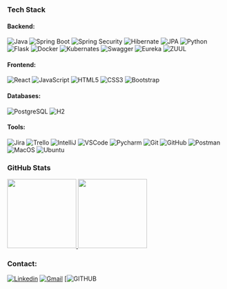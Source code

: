 
### Tech Stack


#### Backend: <br />

![Java](https://img.shields.io/badge/-Java-565656?style=plastic&logo=java&logoColor=FFA518)
![Spring Boot](https://img.shields.io/badge/-SpringBoot-565656?style=plastic&logo=spring)
![Spring Security](https://img.shields.io/badge/-SpringSecurity-565656?style=plastic&logo=spring)
![Hibernate](https://img.shields.io/badge/ORM-Hibernate-565656?style=plastic&logo)
![JPA](https://img.shields.io/badge/ORM-JPA-565656?style=plastic&logo)
![Python](https://img.shields.io/badge/-Python-565656?style=plastic&logo=python&logoColor=blue)
![Flask](https://img.shields.io/badge/-Flask-565656?style=plastic&logo=flask)
![Docker](https://img.shields.io/badge/-Docker-565656?style=plastic&logo=docker)
![Kubernates](https://img.shields.io/badge/-Kubernetes-565656?style=plastic&logo=kubernetes)
![Swagger](https://img.shields.io/badge/-Swagger-565656?style=plastic&logo=swagger)
![Eureka](https://img.shields.io/badge/DiscoveryService-Eureka-565656?style=plastic&logo=netflix&logoColor=FFA518)
![ZUUL](https://img.shields.io/badge/ApiGateway-ZUUL-565656?style=plastic&logo=netflix&logoColor=FFA518)

#### Frontend: <br />

![React](https://img.shields.io/badge/-React-565656?style=plastic&logo=react)
![JavaScript](https://img.shields.io/badge/-JavaScript-565656?style=plastic&logo=javascript)
![HTML5](https://img.shields.io/badge/-HTML5-565656?style=plastic&logo=html5&logoColor=white)
![CSS3](https://img.shields.io/badge/-CSS-565656?style=plastic&logo=css3)
![Bootstrap](https://img.shields.io/badge/-Bootstrap-565656?style=plastic&logo=bootstrap)

#### Databases: <br />

![PostgreSQL](https://img.shields.io/badge/-PostgreSQL-565656?style=plastic&logo=postgresql)
![H2](https://img.shields.io/badge/Database-H2-565656?style=plastic&logo)

#### Tools: <br />

![Jira](https://img.shields.io/badge/-Jira-565656?style=plastic-square&logo=jira)
![Trello](https://img.shields.io/badge/-Trello-565656?style=plastic-square&logo=trello)
![IntelliJ](https://img.shields.io/badge/IDE-IntelliJIDEA-565656?style=plastic-square&logo=intellij)
![VSCode](https://img.shields.io/badge/IDE-VSCode-565656?style=plastic-square&logo=vscode)
![Pycharm](https://img.shields.io/badge/-PyCharm-565656?style=plastic-square&logo=pycharm)
![Git](https://img.shields.io/badge/-Git-565656?style=plastic-square&logo=git)
![GitHub](https://img.shields.io/badge/-GitHub-565656?style=plastic-square&logo=github)
![Postman](https://img.shields.io/badge/-Postman-565656?style=plastic-square&logo=postman)
![MacOS](https://img.shields.io/badge/-MacOS-565656?style=plastic-square&logo=macos)
![Ubuntu](https://img.shields.io/badge/-Ubuntu-565656?style=plastic-square&logo=ubuntu)


### GitHub Stats

<p>
  <a href="https://github.com/Skipp-it">
    <img height="160em" src="https://github-readme-stats-eight-theta.vercel.app/api?username=Skipp-it&show_icons=true&theme=buefy&include_all_commits=true&count_private=true"/>
    <img height="160em" src="https://github-readme-stats-eight-theta.vercel.app/api/top-langs/?username=Skipp-it&layout=compact&langs_count=8&theme=buefy"/>
  </a>
</p>

### Contact:

[![Linkedin](https://img.shields.io/badge/-LinkedIn-blue?style=plastic&logo=Linkedin&logoColor=white&link=https://www.linkedin.com/in/mihai-croitoru)](www.linkedin.com/in/mihai-croitoru)
[![Gmail](https://img.shields.io/badge/Gmail-red?style=plastic&logo=Gmail&logoColor=white&link=mailto:mihairaducroitoru@gmail.com)](mailto:mihairaducroitoru@gmail.com)
[![GITHUB](https://www.codewars.com/users/Skipp-it/badges/micro)


